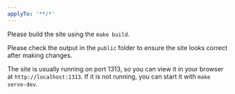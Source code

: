 ```yaml
---
applyTo: '**/*'
---
```


Please build the site using the `make build`.

Please check the output in the `public` folder to ensure the site looks correct after making changes.

The site is usually running on port 1313, so you can view it in your browser at `http://localhost:1313`. If it is not running, you can start it with `make serve-dev`.
